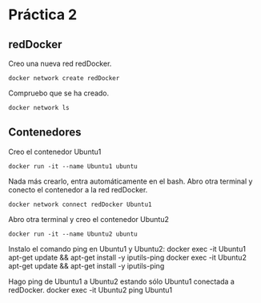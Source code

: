 # Práctica 2

## redDocker

Creo una nueva red redDocker.
```console
docker network create redDocker
```

Compruebo que se ha creado.
```console
docker network ls
```

## Contenedores

Creo el contenedor Ubuntu1
```console
docker run -it --name Ubuntu1 ubuntu
```

Nada más crearlo, entra automáticamente en el bash. Abro otra terminal y conecto el contenedor a la red redDocker.
```console
docker network connect redDocker Ubuntu1
```

Abro otra terminal y creo el contenedor Ubuntu2
```console
docker run -it --name Ubuntu2 ubuntu
```

Instalo el comando ping en Ubuntu1 y Ubuntu2:
docker exec -it Ubuntu1 apt-get update && apt-get install -y iputils-ping
docker exec -it Ubuntu2 apt-get update && apt-get install -y iputils-ping

Hago ping de Ubuntu1 a Ubuntu2 estando sólo Ubuntu1 conectada a redDocker.
docker exec -it Ubuntu2 ping Ubuntu1
